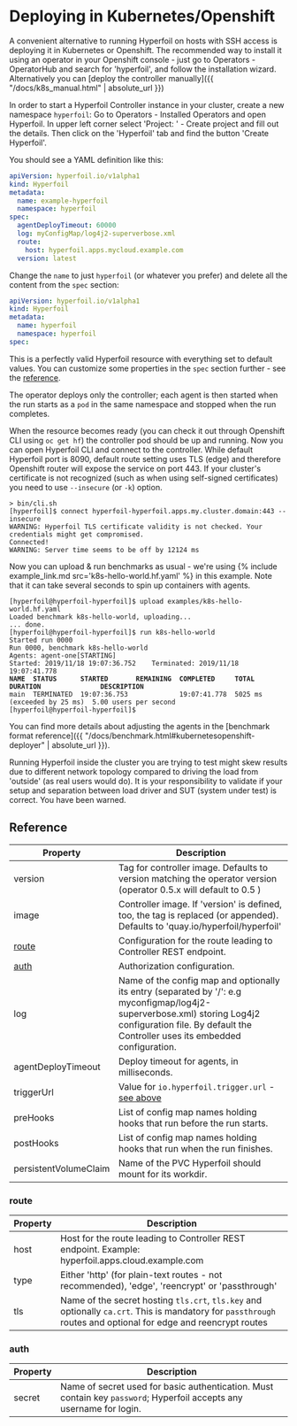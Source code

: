 # Deploying in Kubernetes/Openshift

A convenient alternative to running Hyperfoil on hosts with SSH access is deploying it in Kubernetes or Openshift. The recommended way to install it using an operator in your Openshift console - just go to Operators - OperatorHub and search for 'hyperfoil', and follow the installation wizard. Alternatively you can [deploy the controller manually]({{ "/docs/k8s_manual.html" | absolute_url }})

In order to start a Hyperfoil Controller instance in your cluster, create a new namespace `hyperfoil`: Go to Operators - Installed Operators and open Hyperfoil. In upper left corner select 'Project: ' - Create project and fill out the details. Then click on the 'Hyperfoil' tab and find the button 'Create Hyperfoil'.

You should see a YAML definition like this:

```yaml
apiVersion: hyperfoil.io/v1alpha1
kind: Hyperfoil
metadata:
  name: example-hyperfoil
  namespace: hyperfoil
spec:
  agentDeployTimeout: 60000
  log: myConfigMap/log4j2-superverbose.xml
  route:
    host: hyperfoil.apps.mycloud.example.com
  version: latest
```

Change the `name` to just `hyperfoil` (or whatever you prefer) and delete all the content from the `spec` section:

```yaml
apiVersion: hyperfoil.io/v1alpha1
kind: Hyperfoil
metadata:
  name: hyperfoil
  namespace: hyperfoil
spec:
```

This is a perfectly valid Hyperfoil resource with everything set to default values. You can customize some properties in the `spec` section further - see the [reference](#reference).

The operator deploys only the controller; each agent is then started when the run starts as a `pod` in the same namespace and stopped when the run completes.

When the resource becomes ready (you can check it out through Openshift CLI using `oc get hf`) the controller pod should be up and running. Now you can open Hyperfoil CLI and connect to the controller. While default Hyperfoil port is 8090, default route setting uses TLS (edge) and therefore Openshift router will expose the service on port 443. If your cluster's certificate is not recognized (such as when using self-signed certificates) you need to use `--insecure` (or `-k`) option.

<pre class="nohighlight hljs"><code>&gt; bin/cli.sh
<span class="hfterminal">[hyperfoil]$</span> connect hyperfoil-hyperfoil.apps.my.cluster.domain:443 --insecure
<span class="warnlog">WARNING: Hyperfoil TLS certificate validity is not checked. Your credentials might get compromised.</span>
Connected!
<span class="warnlog">WARNING: Server time seems to be off by 12124 ms</span>
</code></pre>

Now you can upload & run benchmarks as usual - we're using {% include example_link.md src='k8s-hello-world.hf.yaml' %} in this example. Note that it can take several seconds to spin up containers with agents.

<pre class="nohighlight hljs"><code><span class="hfterminal">[hyperfoil@hyperfoil-hyperfoil]$</span> upload examples/k8s-hello-world.hf.yaml
Loaded benchmark k8s-hello-world, uploading...
... done.
<span class="hfterminal">[hyperfoil@hyperfoil-hyperfoil]$</span> run k8s-hello-world
Started run 0000
Run 0000, benchmark k8s-hello-world
Agents: agent-one[STARTING]
Started: 2019/11/18 19:07:36.752    Terminated: 2019/11/18 19:07:41.778
<span style="font-weight: bold">NAME  STATUS      STARTED       REMAINING  COMPLETED     TOTAL DURATION               DESCRIPTION</span>
main  TERMINATED  19:07:36.753             19:07:41.778  5025 ms (exceeded by 25 ms)  5.00 users per second
<span class="hfterminal">[hyperfoil@hyperfoil-hyperfoil]$</span>
</code></pre>

You can find more details about adjusting the agents in the [benchmark format reference]({{ "/docs/benchmark.html#kubernetesopenshift-deployer" | absolute_url }}).

Running Hyperfoil inside the cluster you are trying to test might skew results due to different network topology compared to driving the load from 'outside' (as real users would do). It is your responsibility to validate if your setup and separation between load driver and SUT (system under test) is correct. You have been warned.

## Reference

| Property                   | Description        |
| -------------------------- | ------------------ |
| version                    | Tag for controller image. Defaults to version matching the operator version (operator 0.5.x will default to 0.5 ) |
| image                      | Controller image. If 'version' is defined, too, the tag is replaced (or appended). Defaults to 'quay.io/hyperfoil/hyperfoil' |
| [route](#route)            | Configuration for the route leading to Controller REST endpoint. |
| [auth](#auth)              | Authorization configuration. |
| log                        | Name of the config map and optionally its entry (separated by '/': e.g myconfigmap/log4j2-superverbose.xml) storing Log4j2 configuration file. By default the Controller uses its embedded configuration. |
| agentDeployTimeout         | Deploy timeout for agents, in milliseconds. |
| triggerUrl                 | Value for `io.hyperfoil.trigger.url` - [see above](#starting-the-controller-manually)
| preHooks                   | List of config map names holding hooks that run before the run starts. |
| postHooks                  | List of config map names holding hooks that run when the run finishes. |
| persistentVolumeClaim      | Name of the PVC Hyperfoil should mount for its workdir. |

### route

| Property | Description |
| ---------| ----------- |
| host     | Host for the route leading to Controller REST endpoint. Example: hyperfoil.apps.cloud.example.com |
| type     | Either 'http' (for plain-text routes - not recommended), 'edge', 'reencrypt' or 'passthrough' |
| tls      | Name of the secret hosting `tls.crt`, `tls.key` and optionally `ca.crt`. This is mandatory for `passthrough` routes and optional for edge and reencrypt routes |

### auth

| Property | Description |
| -------- | ----------- |
| secret   | Name of secret used for basic authentication. Must contain key `password`; Hyperfoil accepts any username for login. |
